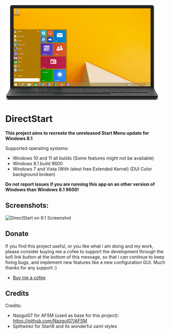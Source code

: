 
<p align="left">
    <img src="https://raw.githubusercontent.com/Lixkote/DirectStart/master/laptop.png">
</p>

# DirectStart

**This project aims to recreate the unreleased Start Menu update for Windows 8.1**

Supported operating systems:

- Windows 10 and 11 all builds (Some features might not be available)
- Windows 8.1 build 9600
- Windows 7 and Vista (With latest free Extended Kernel) (DUI Color background broken)

**Do not report issues if you are running this app on an other version of Windows than Windows 8.1 9600!**

## Screenshots:

![DirectStart on 8.1 Screenshot](https://github.com/Lixkote/B8taMenu/blob/main/preview2.png)


## Donate
If you find this project useful, or you like what i am doing and my work, please consider buying me a cofee to support the development through the kofi link button at the bottom of this message, so that i can continue to keep fixing bugs, and implement new features like a new configuration GUI. Much thanks for any support :)
- [Buy me a cofee](https://ko-fi.com/lixkote)

## Credits

Credits:
- Nazgul07 for AFSM (used as base for this project):
https://github.com/Nazgul07/AFSM
- Splitwirez for Start9 and its wonderful xaml styles
